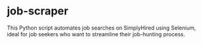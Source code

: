 # job-scraper
This Python script automates job searches on SimplyHired using Selenium, ideal for job seekers who want to streamline their job-hunting process. 
